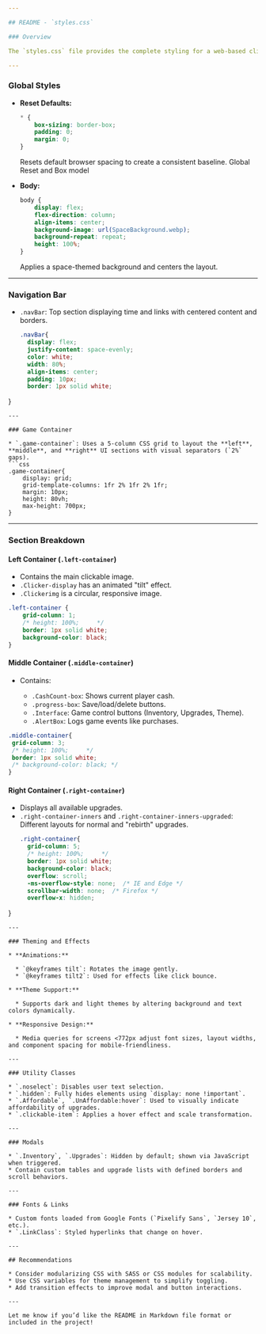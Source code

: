 ```yaml
---

## README - `styles.css`

### Overview

The `styles.css` file provides the complete styling for a web-based clicker game, themed around space exploration. It defines the visual layout, responsive behaviors, and aesthetic feel of all UI components, including navigation, game containers, modals, and interactive elements.

---
```


### Global Styles

* **Reset Defaults:**

  ```css
  * {
      box-sizing: border-box;
      padding: 0;
      margin: 0;
  }
  ```

  Resets default browser spacing to create a consistent baseline.
  Global Reset and Box model

* **Body:**

  ```css
  body {
      display: flex;
      flex-direction: column;
      align-items: center;
      background-image: url(SpaceBackground.webp);
      background-repeat: repeat;
      height: 100%;
  }
  ```

  Applies a space-themed background and centers the layout.

---

### Navigation Bar

* `.navBar`: Top section displaying time and links with centered content and borders.
  ```css
  .navBar{
    display: flex;
    justify-content: space-evenly;
    color: white;
    width: 80%;
    align-items: center;
    padding: 10px;
    border: 1px solid white;
}
```
---

### Game Container

* `.game-container`: Uses a 5-column CSS grid to layout the **left**, **middle**, and **right** UI sections with visual separators (`2%` gaps).
```css
.game-container{
    display: grid;
    grid-template-columns: 1fr 2% 1fr 2% 1fr;
    margin: 10px;
    height: 80vh;
    max-height: 700px;
}
```
---

### Section Breakdown

#### Left Container (`.left-container`)

* Contains the main clickable image.
* `.Clicker-display` has an animated "tilt" effect.
* `.Clickerimg` is a circular, responsive image.
```css
.left-container {
    grid-column: 1;
    /* height: 100%;     */
    border: 1px solid white;
    background-color: black;
}
```

#### Middle Container (`.middle-container`)

* Contains:

  * `.CashCount-box`: Shows current player cash.
  * `.progress-box`: Save/load/delete buttons.
  * `.Interface`: Game control buttons (Inventory, Upgrades, Theme).
  * `.AlertBox`: Logs game events like purchases.
```css
.middle-container{
 grid-column: 3;
 /* height: 100%;     */
 border: 1px solid white;
 /* background-color: black; */
}
```

#### Right Container (`.right-container`)

* Displays all available upgrades.
* `.right-container-inners` and `.right-container-inners-upgraded`: Different layouts for normal and "rebirth" upgrades.
  ```css
  .right-container{
    grid-column: 5;
    /* height: 100%;     */
    border: 1px solid white;
    background-color: black;
    overflow: scroll;
    -ms-overflow-style: none;  /* IE and Edge */
    scrollbar-width: none;  /* Firefox */ 
    overflow-x: hidden;
}
```
---

### Theming and Effects

* **Animations:**

  * `@keyframes tilt`: Rotates the image gently.
  * `@keyframes tilt2`: Used for effects like click bounce.

* **Theme Support:**

  * Supports dark and light themes by altering background and text colors dynamically.

* **Responsive Design:**

  * Media queries for screens <772px adjust font sizes, layout widths, and component spacing for mobile-friendliness.

---

### Utility Classes

* `.noselect`: Disables user text selection.
* `.hidden`: Fully hides elements using `display: none !important`.
* `.Affordable`, `.UnAffordable:hover`: Used to visually indicate affordability of upgrades.
* `.clickable-item`: Applies a hover effect and scale transformation.

---

### Modals

* `.Inventory`, `.Upgrades`: Hidden by default; shown via JavaScript when triggered.
* Contain custom tables and upgrade lists with defined borders and scroll behaviors.

---

### Fonts & Links

* Custom fonts loaded from Google Fonts (`Pixelify Sans`, `Jersey 10`, etc.).
* `.LinkClass`: Styled hyperlinks that change on hover.

---

## Recommendations

* Consider modularizing CSS with SASS or CSS modules for scalability.
* Use CSS variables for theme management to simplify toggling.
* Add transition effects to improve modal and button interactions.

---

Let me know if you’d like the README in Markdown file format or included in the project!
